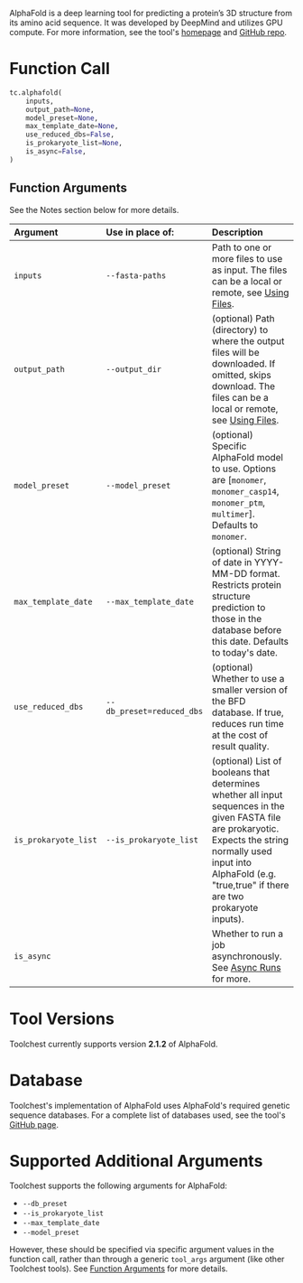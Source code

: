 AlphaFold is a deep learning tool for predicting a protein’s 3D structure from its amino acid sequence. It was 
developed by DeepMind and utilizes GPU compute. For more information, see the tool's 
[homepage](https://alphafold.ebi.ac.uk/) and [GitHub repo](https://github.com/deepmind/alphafold).

Function Call
=============

```python
tc.alphafold(
  	inputs,
  	output_path=None,
  	model_preset=None,
  	max_template_date=None,
  	use_reduced_dbs=False,
  	is_prokaryote_list=None,
  	is_async=False,
)
```

Function Arguments
------------------

See the Notes section below for more details.

| Argument             | Use in place of:          | Description                                                                                                                                                                                                                   |
| :------------------- | :------------------------ | :---------------------------------------------------------------------------------------------------------------------------------------------------------------------------------------------------------------------------- |
| `inputs`             | `--fasta-paths`           | Path to one or more files to use as input. The files can be a local or remote, see [Using Files](../../getting-started/using-files.md).                                                               |
| `output_path`        | `--output_dir`            | (optional) Path (directory) to where the output files will be downloaded. If omitted, skips download. The files can be a local or remote, see [Using Files](../../getting-started/using-files.md).    |
| `model_preset`       | `--model_preset`          | (optional) Specific AlphaFold model to use. Options are [`monomer`, `monomer_casp14`, `monomer_ptm`, `multimer`]. Defaults to `monomer`.                                                                                      |
| `max_template_date`  | `--max_template_date`     | (optional) String of date in YYYY-MM-DD format.  Restricts protein structure prediction to those in the database before this date. Defaults to today's date.                                                                  |
| `use_reduced_dbs`    | `--db_preset=reduced_dbs` | (optional) Whether to use a smaller version of the BFD database. If true, reduces run time at the cost of result quality.                                                                                                     |
| `is_prokaryote_list` | `--is_prokaryote_list`    | (optional) List of booleans that determines whether all input sequences in the given FASTA file are prokaryotic. Expects the string normally used input into AlphaFold (e.g. "true,true" if there are two prokaryote inputs). |
| `is_async`           |                           | Whether to run a job asynchronously.  See [Async Runs](../../feature-reference/async-runs.md) for more.                                                                                                                                       |

Tool Versions
=============

Toolchest currently supports version **2.1.2** of AlphaFold. 

Database
========

Toolchest's implementation of AlphaFold uses AlphaFold's required genetic sequence databases. For a complete list of databases used, see the tool's [GitHub page](https://github.com/deepmind/alphafold).

Supported Additional Arguments
==============================

Toolchest supports the following arguments for AlphaFold: 

- `--db_preset`
- `--is_prokaryote_list`
- `--max_template_date`
- `--model_preset`

However, these should be specified via specific argument values in the function call, rather than through a generic `tool_args` argument (like other Toolchest tools). See [Function Arguments](#function-arguments) for more details.